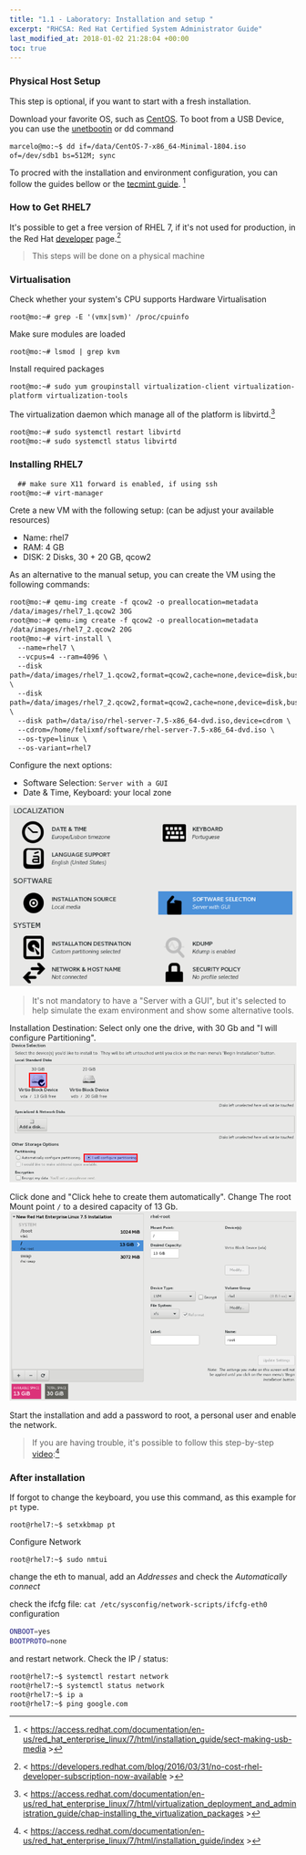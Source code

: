 ```yaml
---
title: "1.1 - Laboratory: Installation and setup "
excerpt: "RHCSA: Red Hat Certified System Administrator Guide"
last_modified_at: 2018-01-02 21:28:04 +00:00
toc: true
---
```


### Physical Host Setup

This step is optional, if you want to start with a fresh installation.

Download your favorite OS, such as [CentOS](http://isoredirect.centos.org/centos/7/isos/x86_64/).
To boot from a USB Device, you can use the [unetbootin](http://unetbootin.github.io/) or dd command

```console
marcelo@mo:~$ dd if=/data/CentOS-7-x86_64-Minimal-1804.iso of=/dev/sdb1 bs=512M; sync
```

To procred with the installation and environment configuration, you can follow the guides bellow or the [tecmint guide](https://www.tecmint.com/centos-7-installation/). [^1]

[^1]: < https://access.redhat.com/documentation/en-us/red_hat_enterprise_linux/7/html/installation_guide/sect-making-usb-media >

### How to Get RHEL7

It's possible to get a free version of RHEL 7, if it's not used for production, in the Red Hat [developer](https://developers.redhat.com/products/rhel/download/) page.[^2]

[^2]: < https://developers.redhat.com/blog/2016/03/31/no-cost-rhel-developer-subscription-now-available >

> This steps will be done on a physical machine

### Virtualisation

Check whether your system's CPU supports Hardware Virtualisation
```console
root@mo:~# grep -E '(vmx|svm)' /proc/cpuinfo
```

Make sure modules are loaded
```console
root@mo:~# lsmod | grep kvm
```

Install required packages
```console
root@mo:~# sudo yum groupinstall virtualization-client virtualization-platform virtualization-tools
```

The virtualization daemon which manage all of the platform is libvirtd.[^4]
```console
root@mo:~# sudo systemctl restart libvirtd
root@mo:~# sudo systemctl status libvirtd
```

[^4]: < https://access.redhat.com/documentation/en-us/red_hat_enterprise_linux/7/html/virtualization_deployment_and_administration_guide/chap-installing_the_virtualization_packages >

### Installing RHEL7

```console
  ## make sure X11 forward is enabled, if using ssh
root@mo:~# virt-manager
```

Crete a new VM with the following setup: (can be adjust your available resources)
* Name: rhel7
* RAM: 4 GB
* DISK: 2 Disks, 30 + 20 GB, qcow2

As an alternative to the manual setup, you can create the VM using the following commands:
```console
root@mo:~# qemu-img create -f qcow2 -o preallocation=metadata /data/images/rhel7_1.qcow2 30G
root@mo:~# qemu-img create -f qcow2 -o preallocation=metadata /data/images/rhel7_2.qcow2 20G
root@mo:~# virt-install \
  --name=rhel7 \
  --vcpus=4 --ram=4096 \
  --disk path=/data/images/rhel7_1.qcow2,format=qcow2,cache=none,device=disk,bus=virtio \
  --disk path=/data/images/rhel7_2.qcow2,format=qcow2,cache=none,device=disk,bus=virtio \
  --disk path=/data/iso/rhel-server-7.5-x86_64-dvd.iso,device=cdrom \
  --cdrom=/home/felixmf/software/rhel-server-7.5-x86_64-dvd.iso \
  --os-type=linux \
  --os-variant=rhel7
```

Configure the next options:
 * Software Selection: `Server with a GUI`
 * Date & Time, Keyboard: your local zone

![rhel7 installation](/assets/images/RHCSA/rhel7_installation.png)

> It's not mandatory to have a "Server with a GUI", but it's selected to help simulate the exam environment and show some alternative tools.

Installation Destination: Select only one the drive, with 30 Gb and "I will configure Partitioning".
![rhel7 device selection](/assets/images/RHCSA/rhel7_device_selection.png)

Click done and "Click hehe to create them automatically".
Change The root Mount point `/` to a desired capacity of 13 Gb.
![rhel7 partitioning](/assets/images/RHCSA/rhel7_partitioning.png)

Start the installation and add a password to root, a personal user and enable the network.

> If you are having trouble, it's possible to follow this step-by-step [video](https://access.redhat.com/videos/759873):[^3]

[^3]: < https://access.redhat.com/documentation/en-us/red_hat_enterprise_linux/7/html/installation_guide/index >

### After installation

If forgot to change the keyboard, you use this command, as this example for `pt` type.
```console
root@rhel7:~$ setxkbmap pt
```

Configure Network
```console
root@rhel7:~$ sudo nmtui
```
change the eth to manual, add an *Addresses* and check the *Automatically connect*

check the  ifcfg file: `cat /etc/sysconfig/network-scripts/ifcfg-eth0` configuration
```bash
ONBOOT=yes
BOOTPROTO=none
```

and restart network. Check the IP / status:
```console
root@rhel7:~$ systemctl restart network
root@rhel7:~$ systemctl status network
root@rhel7:~$ ip a
root@rhel7:~$ ping google.com
```
